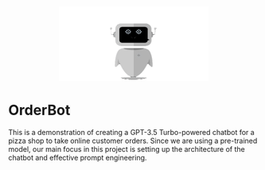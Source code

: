 <p align="center">
  <img src="https://github.com/Moh-Nafi/Moh-Nafi/blob/main/assets/chatbot-unscreen.gif" alt="Image" width="300" height="150">
</p>


# OrderBot
This is a demonstration of creating a GPT-3.5 Turbo-powered chatbot for a pizza shop to take online customer orders.
Since we are using a pre-trained model, our main focus in this project is setting up the architecture of the chatbot and effective prompt engineering.
